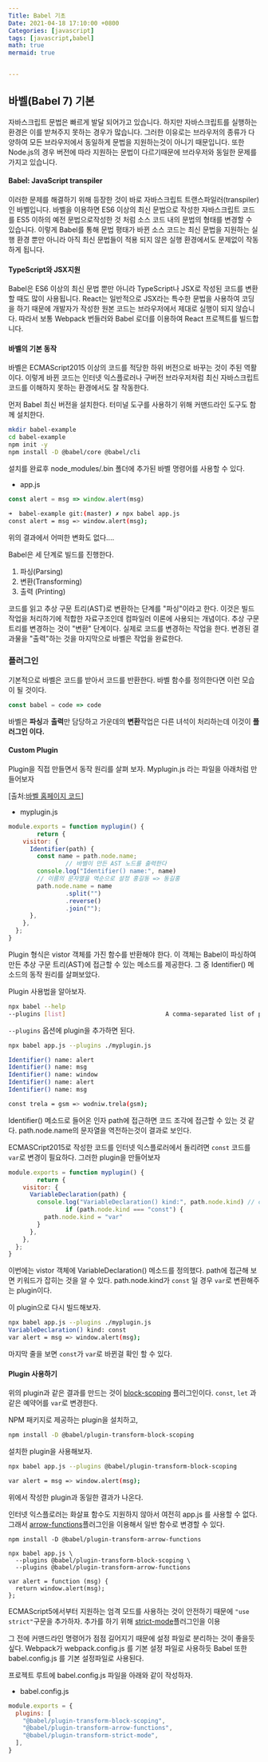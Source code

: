 ```yaml
---
Title: Babel 기초 
Date: 2021-04-18 17:10:00 +0800
Categories: [javascript]
tags: [javascript,babel]
math: true
mermaid: true


---
```


## 바벨(Babel 7) 기본

자바스크립트 문법은 빠르게 발달 되어가고 있습니다. 하지만 자바스크립트를 실행하는 환경은 이를 받쳐주지 못하는 경우가 많습니다. 그러한 이유로는 브라우저의 종류가 다양하여 모든 브라우저에서 동일하게 문법을 지원하는것이 아니기 때문입니다. 또한 Node.js의 경우 버전에 따라 지원하는 문법이 다르기때문에 브라우저와 동일한 문제를 가지고 있습니다.



#### Babel: JavaScript transpiler

이러한 문제를 해결하기 위해 등장한 것이 바로 자바스크립트 트랜스파일러(transpiler)인 바벨입니다. 바벨을 이용하면 ES6 이상의 최신 문법으로 작성한 자바스크립트 코드를 ES5 이하의 예전 문법으로작성한 것 처럼 소스 코드 내의 문법의 형태를 변경할 수 있습니다. 이렇게 Babel를 통해 문법 평태가 바뀐 소스 코드는 최신 문법을 지원하는 실행 환경 뿐만 아니라 아직 최신 문법들이 적용 되지 않은 실행 환경에서도 문제없이 작동하게 됩니다.



#### TypeScript와 JSX지원 

Babel은  ES6 이상의 최신 문법 뿐만 아니라  TypeScript나 JSX로 작성된 코드를 변환할 때도 많이 사용됩니다.
React는 일반적으로 JSX라는 특수한 문법을 사용하여 코딩을 하기 때문에 개발자가 작성한 원본 코드는 브라우저에서 제대로 실행이 되지 않습니다. 따라서 보통 Webpack 번들러와 Babel 로더를 이용하여 React 프로젝트를 빌드합니다.



#### 바벨의 기본 동작

바벨은 ECMAScript2015 이상의 코드를 적당한 하위 버전으로 바꾸는 것이 주된 역활이다. 이렇게 바뀐 코드는 인터넷 익스플로러나 구버전 브라우저처럼 최신 자바스크립트 코드를 이해하지 못하는 환경에서도 잘 작동한다.

먼저 Babel 최신 버전을 설치한다. 터미널 도구를 사용하기 위해 커맨드라인 도구도 함께 설치한다.

```bash
mkdir babel-example
cd babel-example
npm init -y
npm install -D @babel/core @babel/cli
```

설치를 완료후 node_modules/.bin 폴더에 추가된 바벨 명령어를 사용할 수 있다. 

- app.js

```javascript
const alert = msg => window.alert(msg)
```



```bash
➜  babel-example git:(master) ✗ npx babel app.js
const alert = msg => window.alert(msg);
```

위의 결과에서 어떠한 변화도 없다....



Babel은 세 단계로 빌드를 진행한다.

1. 파싱(Parsing)
2. 변환(Transforming)
3. 출력 (Printing)

코드를 읽고 추상 구문 트리(AST)로 변환하는 단계를 "파싱"이라고 한다. 이것은 빌드 작업을 처리하기에 적합한 자료구조인데 컴파일러 이론에 사용되는 개념이다. 추상 구문 트리를 변경하는 것이 "변환" 단계이다. 실제로 코드를 변경하는 작업을 한다. 변경된 결과물을 "출력"하는 것을 마지막으로 바벨은 작업을 완료한다.



### 플러그인

기본적으로 바벨은 코드를 받아서 코드를 반환한다. 바벨 함수를 정의한다면 이런 모습이 될 것이다.

```javascript
const babel = code => code
```

바벨은 **파싱**과 **출력**만 담당하고 가운데의 **변환**작업은 다른 녀석이 처리하는데 이것이 **플러그인 이다.**

#### Custom Plugin

Plugin을 직접 만들면서 동작 원리를 살펴 보자. Myplugin.js 라는 파일을 아래처럼 만들어보자

[출처:[바벨 홈페이지 코드](https://babeljs.io/docs/en/plugins#plugin-development)]

- myplugin.js

```javascript
module.exports = function myplugin() {
        return {
    visitor: {
      Identifier(path) {
        const name = path.node.name;
				// 바벨이 만든 AST 노드를 출력한다
        console.log("Identifier() name:", name)
        // 이름의 문자열을 역순으로 설정 홍길동 => 동길홍
        path.node.name = name
                .split("")
                .reverse()
                .join("");
      },
    },
  };
}
```

Plugin 형식은 vistor 객체를 가진 함수를 반환해야 한다. 이 객체는 Babel이 파싱하여 만든 추상 구문 트리(AST)에 접근할 수 있는 메소드를 제공한다. 그 중 Identifier() 메소드의 동작 원리를 살펴보았다.

Plugin 사용법을 알아보자.

```bash
npx babel --help
--plugins [list]                            A comma-separated list of plugin names.
```

`--plugins` 옵션에 plugin을 추가하면 된다.

```bash
npx babel app.js --plugins ./myplugin.js

Identifier() name: alert
Identifier() name: msg
Identifier() name: window
Identifier() name: alert
Identifier() name: msg

const trela = gsm => wodniw.trela(gsm);
```

Identifier() 메소드로 들어온 인자 path에 접근하면 코드 조각에 접근할 수 있는 것 같다.
path.node.name의 문자열을 역전하는것이 결과로 보인다.

ECMASCript2015로 작성한 코드를 인터넷 익스플로러에서 돌리려면 `const` 코드를 `var`로 변경이 필요하다.  그러한 plugin을 만들어보자

```javascript
module.exports = function myplugin() {
        return {
    visitor: {
      VariableDeclaration(path) {
        console.log("VariableDeclaration() kind:", path.node.kind) // const
				if (path.node.kind === "const") {
          path.node.kind = "var"
        }
      },
    },
  };
}
```

이번에는 vistor 객체에 VariableDeclaration() 메소드를 정의했다. path에 접근해 보면 키워드가 잡히는 것을 알 수 있다. path.node.kind가 `const` 일 경우 `var`로 변환해주는 plugin이다.

이 plugin으로 다시 빌드해보자.

```bash
npx babel app.js --plugins ./myplugin.js 
VariableDeclaration() kind: const
var alert = msg => window.alert(msg);
```

마지막 줄을 보면 `const`가 `var`로 바뀐걸 확인 할 수 있다.



#### Plugin 사용하기

위의 plugin과 같은 결과를 만드는 것이 <u>block-scoping</u> 플러그인이다.  `const`, `let` 과 같은 예약어를 `var`로 변경한다.

NPM 패키지로 제공하는 plugin을 설치하고,

```bash
npm install -D @babel/plugin-transform-block-scoping
```

설치한 plugin을 사용해보자.

```bash
npx babel app.js --plugins @babel/plugin-transform-block-scoping

var alert = msg => window.alert(msg);
```

위에서 작성한 plugin과 동일한 결과가 나온다.

인터넷 익스플로러는 화살표 함수도 지원하지 않아서 여전히 app.js 를 사용할 수 없다. 그래서 <u>arrow-functions</u>플러그인을 이용해서 일반 함수로 변경할 수 있다.

```
npm install -D @babel/plugin-transform-arrow-functions

npx babel app.js \
  --plugins @babel/plugin-transform-block-scoping \
  --plugins @babel/plugin-transform-arrow-functions
  
var alert = function (msg) {
  return window.alert(msg);
};
```

ECMAScript5에서부터 지원하는 엄격 모드를 사용하는 것이 안전하기 때문에 `"use strict"`구문을 추가하자. 추가를 하기 위해 <u>strict-mode</u>플러그인을 이용

그 전에 커맨드라인 명령어가 점점 길어지기 때문에 설정 파일로 분리하는 것이 좋을듯 싶다. Webpack가 webpack.config.js 를 기본 설정 파일로 사용하듯 Babel 또한 babel.config.js 를 기본 설정파일로 사용된다.

프로젝트 루트에 babel.config.js 파일을 아래와 같이 작성하자.

- babel.config.js

```javascript
module.exports = {
  plugins: [
    "@babel/plugin-transform-block-scoping",
    "@babel/plugin-transform-arrow-functions",
    "@babel/plugin-transform-strict-mode",
  ],
}
```

